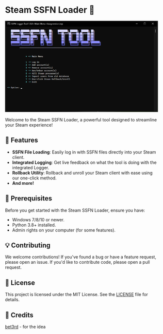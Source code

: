 # Steam SSFN Loader 🚂

![Steam SSFN Loader Preview](preview.png)

Welcome to the Steam SSFN Loader, a powerful tool designed to streamline your Steam experience!

## 🌟 Features

- **SSFN File Loading**: Easily log in with SSFN files directly into your Steam client.
- **Integrated Logging**: Get live feedback on what the tool is doing with the integrated Logger.
- **Rollback Utility**: Rollback and unroll your Steam client with ease using our one-click method.
- **And more!**

## 📜 Prerequisites

Before you get started with the Steam SSFN Loader, ensure you have:

- Windows 7/8/10 or newer.
- Python 3.8+ installed.
- Admin rights on your computer (for some features).

## 💡 Contributing

We welcome contributions! If you've found a bug or have a feature request, please open an issue. If you'd like to contribute code, please open a pull request.

## 📝 License

This project is licensed under the MIT License. See the [LICENSE](LICENSE) file for details.

## 💜 Credits
[bet3rd](https://github.com/bet3rd/ssfnlogger) - for the idea